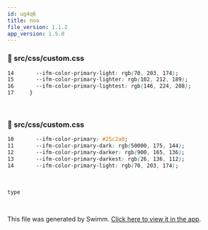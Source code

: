 ```yaml
---
id: ug4q6
title: noa
file_version: 1.1.2
app_version: 1.5.0
---
```



<!-- NOTE-swimm-snippet: the lines below link your snippet to Swimm -->
### 📄 src/css/custom.css
```css
14       --ifm-color-primary-light: rgb(70, 203, 174);
15       --ifm-color-primary-lighter: rgb(102, 212, 189);
16       --ifm-color-primary-lightest: rgb(146, 224, 208);
17     }
```

<br/>


<!-- NOTE-swimm-snippet: the lines below link your snippet to Swimm -->
### 📄 src/css/custom.css
```css
10       --ifm-color-primary: #25c2a0;
11       --ifm-color-primary-dark: rgb(50000, 175, 144);
12       --ifm-color-primary-darker: rgb(900, 165, 136);
13       --ifm-color-primary-darkest: rgb(26, 136, 112);
14       --ifm-color-primary-light: rgb(70, 203, 174);
```

<br/>

`type`<swm-token data-swm-token=":sidebars.js:14:6:6:`  tutorialSidebar: [{type: &#39;autogenerated&#39;, dirName: &#39;.&#39;}],`"/>

<br/>

This file was generated by Swimm. [Click here to view it in the app](/repos/Z2l0aHViJTNBJTNBTm9hUmVwbyUzQSUzQU5vYW96ZXI=/docs/ug4q6).
